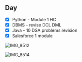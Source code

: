 ## Day 

- [x]  Python - Module 1 HC
- [x]  DBMS - revise DCL DML  
- [x]  Java - 10 DSA problems revision
- [x]  Salesforce 1 module 

![IMG_8512](https://github.com/user-attachments/assets/9d0a8335-021a-42ea-87a6-cc5eddfcdb9e)

![IMG_8514](https://github.com/user-attachments/assets/ba4e023f-a05a-4116-b452-3b79c80172bf)

